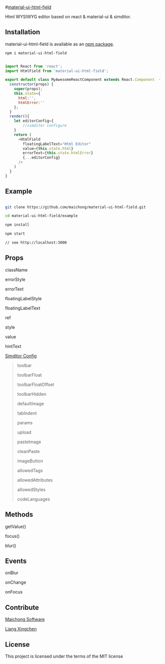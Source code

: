 #[material-ui-html-field](https://github.com/maichong/material-ui-html-field)

Html WYSIWYG editor based on react & material-ui & simditor.

## Installation

material-ui-html-field is available as an [npm package](https://www.npmjs.org/package/material-ui-html-field).
```sh
npm i material-ui-html-field
```

```js

import React from 'react';
import HtmlField from 'material-ui-html-field';

export default class MyAwesomeReactComponent extends React.Component  {
  constructor(props) {
    super(props);
    this.state={
      html:'',
      htmlError:''
    };
  }
  render(){
    let editorConfig={
		//simditor configure
    }
    return (
      <HtmlField
        floatingLabelText="Html Editor"
        value={this.state.html}
        errorText={this.state.htmlError}
        {...editorConfig}
      />
    )
  }
}

```

## Example

```sh

git clone https://github.com/maichong/material-ui-html-field.git

cd material-ui-html-field/example

npm install

npm start

// see http://localhost:3000

```

## Props

className

errorStyle

errorText

floatingLabelStyle

floatingLabelText

ref

style

value

hintText


[Simditor Config](http://simditor.tower.im/docs/doc-config.html)

>toolbar
>
>toolbarFloat
>
>toolbarFloatOffset
>
>toolbarHidden
>
>defaultImage
>
>tabIndent
>
>params
>
>upload
>
>pasteImage
>
>cleanPaste
>
>imageButton
>
>allowedTags
>
>allowedAttributes
>
>allowedStyles
>
>codeLanguages

## Methods
getValue()

focus()

blur()

## Events
onBlur

onChange

onFocus

## Contribute
[Maichong Software](http://maichong.it)

[Liang Xingchen](https://github.com/liangxingchen)

## License

This project is licensed under the terms of the MIT license
